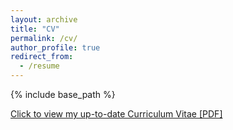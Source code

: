 ```yaml
---
layout: archive
title: "CV"
permalink: /cv/
author_profile: true
redirect_from:
  - /resume
---
```


{% include base_path %}

[Click to view my up-to-date Curriculum Vitae [PDF]](http://sahumanish.github.io/files/CV.pdf)
